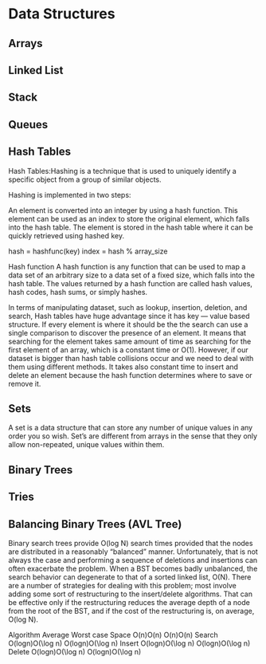 # Data Structures

## Arrays

## Linked List

## Stack 

## Queues

## Hash Tables 
  Hash Tables:Hashing is a technique that is used to uniquely identify a specific object from a group of similar objects.

Hashing is implemented in two steps:

An element is converted into an integer by using a hash function. This element can be used as an index to store the original element, which falls into the hash table.
The element is stored in the hash table where it can be quickly retrieved using hashed key.

hash = hashfunc(key)
index = hash % array_size

Hash function
A hash function is any function that can be used to map a data set of an arbitrary size to a data set of a fixed size, which falls into the hash table. The values returned by a hash function are called hash values, hash codes, hash sums, or simply hashes.

In terms of manipulating dataset, such as lookup, insertion, deletion, and search, Hash tables have huge advantage since it has key — value based structure. If every element is where it should be the the search can use a single comparison to discover the presence of an element. It means that searching for the element takes same amount of time as searching for the first element of an array, which is a constant time or O(1). However, if our dataset is bigger than hash table collisions occur and we need to deal with them using different methods. It takes also constant time to insert and delete an element because the hash function determines where to save or remove it.

## Sets 

A set is a data structure that can store any number of unique values in any order you so wish. Set’s are different from arrays in the sense that they only allow non-repeated, unique values within them.


## Binary Trees 

## Tries

## Balancing Binary Trees (AVL Tree)

Binary search trees provide O(log N) search times provided that the nodes are distributed in a reasonably “balanced” manner. Unfortunately, that is not always the case and performing a sequence of deletions and insertions can often exacerbate the problem.
When a BST becomes badly unbalanced, the search behavior can degenerate to that of a sorted linked list, O(N).
There are a number of strategies for dealing with this problem; most involve adding some sort of restructuring to the insert/delete algorithms.
That can be effective only if the restructuring reduces the average depth of a node from the root of the BST, and if the cost of the restructuring is, on average, O(log N).

Algorithm		Average  	Worst case
Space		     O(n)O(n)	O(n)O(n)
Search	O(logn)O(\log n)    O(log⁡n)O(\log n)
Insert	O(logn)O(\log n)	O(logn)O(\log n)
Delete	O(logn)O(\log n)	O(logn)O(\log n)
